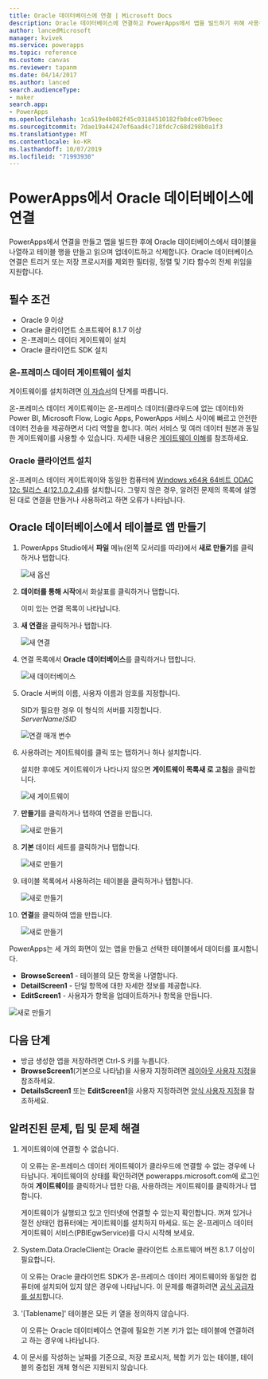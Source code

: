 ```yaml
---
title: Oracle 데이터베이스에 연결 | Microsoft Docs
description: Oracle 데이터베이스에 연결하고 PowerApps에서 앱을 빌드하기 위해 사용하는 방법에 알아봅니다.
author: lancedMicrosoft
manager: kvivek
ms.service: powerapps
ms.topic: reference
ms.custom: canvas
ms.reviewer: tapanm
ms.date: 04/14/2017
ms.author: lanced
search.audienceType:
- maker
search.app:
- PowerApps
ms.openlocfilehash: 1ca519e4b082f45c03184510182fb8dce07b9eec
ms.sourcegitcommit: 7dae19a44247ef6aad4c718fdc7c68d298b0a1f3
ms.translationtype: MT
ms.contentlocale: ko-KR
ms.lasthandoff: 10/07/2019
ms.locfileid: "71993930"
---
```

# <a name="connect-to-an-oracle-database-from-powerapps"></a>PowerApps에서 Oracle 데이터베이스에 연결
PowerApps에서 연결을 만들고 앱을 빌드한 후에 Oracle 데이터베이스에서 테이블을 나열하고 테이블 행을 만들고 읽으며 업데이트하고 삭제합니다. Oracle 데이터베이스 연결은 트리거 또는 저장 프로시저를 제외한 필터링, 정렬 및 기타 함수의 전체 위임을 지원합니다.

## <a name="prerequisites"></a>필수 조건
* Oracle 9 이상
* Oracle 클라이언트 소프트웨어 8.1.7 이상
* 온-프레미스 데이터 게이트웨이 설치
* Oracle 클라이언트 SDK 설치

### <a name="install-an-on-premises-data-gateway"></a>온-프레미스 데이터 게이트웨이 설치
게이트웨이를 설치하려면 [이 자습서](../gateway-management.md)의 단계를 따릅니다.

온-프레미스 데이터 게이트웨이는 온-프레미스 데이터(클라우드에 없는 데이터)와 Power BI, Microsoft Flow, Logic Apps, PowerApps 서비스 사이에 빠르고 안전한 데이터 전송을 제공하면서 다리 역할을 합니다. 여러 서비스 및 여러 데이터 원본과 동일한 게이트웨이를 사용할 수 있습니다. 자세한 내용은 [게이트웨이 이해](../gateway-reference.md)를 참조하세요.

### <a name="install-oracle-client"></a>Oracle 클라이언트 설치
온-프레미스 데이터 게이트웨이와 동일한 컴퓨터에 [Windows x64용 64비트 ODAC 12c 릴리스 4(12.1.0.2.4)](http://www.oracle.com/technetwork/database/windows/downloads/index-090165.html)를 설치합니다. 그렇지 않은 경우, 알려진 문제의 목록에 설명된 대로 연결을 만들거나 사용하려고 하면 오류가 나타납니다.

## <a name="create-an-app-from-a-table-in-an-oracle-database"></a>Oracle 데이터베이스에서 테이블로 앱 만들기
1. PowerApps Studio에서 **파일** 메뉴(왼쪽 모서리를 따라)에서 **새로 만들기**를 클릭하거나 탭합니다.
   
   ![새 옵션](./media/connection-oracledb/new-app.png)
2. **데이터를 통해 시작**에서 화살표를 클릭하거나 탭합니다.
   
      이미 있는 연결 목록이 나타납니다.
3. **새 연결**을 클릭하거나 탭합니다.
   
   ![새 연결](./media/connection-oracledb/new-connection.png)
4. 연결 목록에서 **Oracle 데이터베이스**를 클릭하거나 탭합니다.
   
   ![새 데이터베이스](./media/connection-oracledb/oracle-db.png)
5. Oracle 서버의 이름, 사용자 이름과 암호를 지정합니다.
   
    SID가 필요한 경우 이 형식의 서버를 지정합니다.<br>
    *ServerName*/*SID*
   
   ![연결 매개 변수](./media/connection-oracledb/connection-params.png)
6. 사용하려는 게이트웨이를 클릭 또는 탭하거나 하나 설치합니다.
   
    설치한 후에도 게이트웨이가 나타나지 않으면 **게이트웨이 목록새 로 고침**을 클릭합니다.
   
   ![새 게이트웨이](./media/connection-oracledb/choose-gateway.png)
7. **만들기**를 클릭하거나 탭하여 연결을 만듭니다.
   
   ![새로 만들기](./media/connection-oracledb/create-button.png)
8. **기본** 데이터 세트를 클릭하거나 탭합니다.
   
   ![새로 만들기](./media/connection-oracledb/choose-dataset.png)
9. 테이블 목록에서 사용하려는 테이블을 클릭하거나 탭합니다.
   
   ![새로 만들기](./media/connection-oracledb/choose-table.png)
10. **연결**을 클릭하여 앱을 만듭니다.
    
    ![새로 만들기](./media/connection-oracledb/connect-button.png)

PowerApps는 세 개의 화면이 있는 앱을 만들고 선택한 테이블에서 데이터를 표시합니다.

* **BrowseScreen1** - 테이블의 모든 항목을 나열합니다.
* **DetailScreen1** - 단일 항목에 대한 자세한 정보를 제공합니다.
* **EditScreen1** - 사용자가 항목을 업데이트하거나 항목을 만듭니다.

![새로 만들기](./media/connection-oracledb/afd-app.png)

## <a name="next-steps"></a>다음 단계
* 방금 생성한 앱을 저장하려면 Ctrl-S 키를 누릅니다.
* **BrowseScreen1**(기본으로 나타남)을 사용자 지정하려면 [레이아웃 사용자 지정](../customize-layout-sharepoint.md)을 참조하세요.
* **DetailsScreen1** 또는 **EditScreen1**을 사용자 지정하려면 [양식 사용자 지정](../customize-forms-sharepoint.md)을 참조하세요.

## <a name="known-issues-tips-and-troubleshooting"></a>알려진된 문제, 팁 및 문제 해결
1. 게이트웨이에 연결할 수 없습니다.
   
    이 오류는 온-프레미스 데이터 게이트웨이가 클라우드에 연결할 수 없는 경우에 나타납니다. 게이트웨이의 상태를 확인하려면 powerapps.microsoft.com에 로그인하여 **게이트웨이**를 클릭하거나 탭한 다음, 사용하려는 게이트웨이를 클릭하거나 탭합니다.
   
    게이트웨이가 실행되고 있고 인터넷에 연결할 수 있는지 확인합니다. 꺼져 있거나 절전 상태인 컴퓨터에는 게이트웨이를 설치하지 마세요. 또는 온-프레미스 데이터 게이트웨이 서비스(PBIEgwService)를 다시 시작해 보세요.
2. System.Data.OracleClient는 Oracle 클라이언트 소프트웨어 버전 8.1.7 이상이 필요합니다.
   
    이 오류는 Oracle 클라이언트 SDK가 온-프레미스 데이터 게이트웨이와 동일한 컴퓨터에 설치되어 있지 않은 경우에 나타납니다. 이 문제를 해결하려면 [공식 공급자를 설치](https://go.microsoft.com/fwlink/p/?LinkID=272376)합니다.
3. '[Tablename]' 테이블은 모든 키 열을 정의하지 않습니다.
   
    이 오류는 Oracle 데이터베이스 연결에 필요한 기본 키가 없는 테이블에 연결하려고 하는 경우에 나타납니다.
4. 이 문서를 작성하는 날짜를 기준으로, 저장 프로시저, 복합 키가 있는 테이블, 테이블의 중첩된 개체 형식은 지원되지 않습니다.

